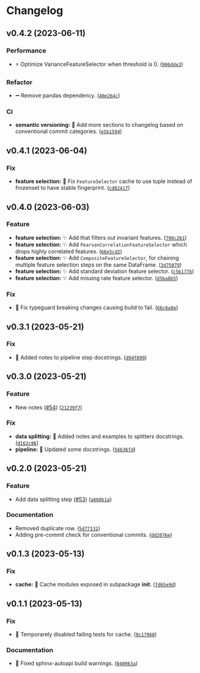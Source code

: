 # Changelog

<!--next-version-placeholder-->

## v0.4.2 (2023-06-11)

### Performance

* ⚡️ Optimize VarianceFeatureSelector when threshold is 0. ([`906dde3`](https://github.com/ErikBavenstrand/mleko/commit/906dde391d83bc3b07ac5a56bb690dba294e757f))

### Refactor

* ➖ Remove pandas dependency. ([`40e264c`](https://github.com/ErikBavenstrand/mleko/commit/40e264c0604793e860887bbbd03b5c374fa55162))

### Ci

* **semantic versioning:** 👷 Add more sections to changelog based on conventional commit categories. ([`e5b1594`](https://github.com/ErikBavenstrand/mleko/commit/e5b15944ae98793273ed407b13867abf68783f36))

## v0.4.1 (2023-06-04)
### Fix

* **feature selection:** 🐛 Fix `FeatureSelector` cache to use tuple instead of frozenset to have stable fingerprint. ([`cd82417`](https://github.com/ErikBavenstrand/mleko/commit/cd824177e252ae00af4d2ed8cc50b607c4a4928f))

## v0.4.0 (2023-06-03)
### Feature

* **feature selection:** ✨ Add  that filters out invariant features. ([`798c261`](https://github.com/ErikBavenstrand/mleko/commit/798c26103b41fd32f71d16b7b8d40f647f2c849b))
* **feature selection:** ✨ Add `PearsonCorrelationFeatureSelector` which drops highly correlated features. ([`66e5cd2`](https://github.com/ErikBavenstrand/mleko/commit/66e5cd28a4621172ed1c3d27cfc430b89d7da321))
* **feature selection:** ✨ Add `CompositeFeatureSelector`, for chaining multiple feature selection steps on the same DataFrame. ([`3d75079`](https://github.com/ErikBavenstrand/mleko/commit/3d75079d1bc9ab1102a9edb6dbb545b03f43b4dd))
* **feature selection:** ✨ Add standard deviation feature selector. ([`c56177b`](https://github.com/ErikBavenstrand/mleko/commit/c56177bb7e25cbf763418707d09976290f659088))
* **feature selection:** ✨ Add missing rate feature selector. ([`d5ba8b5`](https://github.com/ErikBavenstrand/mleko/commit/d5ba8b57ae4102b2c5c424556d86640f2934dc46))

### Fix

* 🐛 Fix typeguard breaking changes causing build to fail. ([`66c6a8e`](https://github.com/ErikBavenstrand/mleko/commit/66c6a8e24e04815f35dc18de5b3ccd20589fe79d))

## v0.3.1 (2023-05-21)
### Fix
* :bug: Added notes to pipeline step docstrings. ([`d94f899`](https://github.com/ErikBavenstrand/mleko/commit/d94f89921befafe6a81540c996626e7a849fd260))

## v0.3.0 (2023-05-21)
### Feature
* New notes ([#54](https://github.com/ErikBavenstrand/mleko/issues/54)) ([`21239f7`](https://github.com/ErikBavenstrand/mleko/commit/21239f7f7f26cb8fe7b419e81a3e7fe9dd3736fd))

### Fix
* **data splitting:** :bug: Added notes and examples to splitters docstrings. ([`d162c86`](https://github.com/ErikBavenstrand/mleko/commit/d162c8611c0284d0a83e4b5ad9664f964351d194))
* **pipeline:** :bug: Updated some docstrings. ([`56b36fd`](https://github.com/ErikBavenstrand/mleko/commit/56b36fd70030b2d39351b74b3c0e4dce5bd9a06c))

## v0.2.0 (2023-05-21)
### Feature
* Add data splitting step ([#53](https://github.com/ErikBavenstrand/mleko/issues/53)) ([`a668b1a`](https://github.com/ErikBavenstrand/mleko/commit/a668b1a0cd61b6fa1970f401f8209accd40e083f))

### Documentation
* Removed duplicate row. ([`5d77131`](https://github.com/ErikBavenstrand/mleko/commit/5d77131341fb9d241fb179115f1dbd51c9962059))
* Adding pre-commit check for conventional commits. ([`dd2076e`](https://github.com/ErikBavenstrand/mleko/commit/dd2076e38711368a94ba7b454ce830caf23ebf1d))

## v0.1.3 (2023-05-13)
### Fix
* **cache:** :bug: Cache modules exposed in subpackage __init__. ([`fd65e9d`](https://github.com/ErikBavenstrand/mleko/commit/fd65e9df668a0003543a1fa2e3260f723a87285f))

## v0.1.1 (2023-05-13)
### Fix
* :bug: Temporarely disabled failing tests for cache. ([`9c17960`](https://github.com/ErikBavenstrand/mleko/commit/9c17960185606b6e9d150154bc4b6aac6592a7cc))

### Documentation
* :memo: Fixed sphinx-autoapi build warnings. ([`040963a`](https://github.com/ErikBavenstrand/mleko/commit/040963ae3e0bcf871ea80591d9efa43aee66c157))
